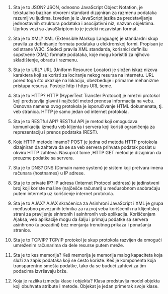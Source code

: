 01. Sta je to JSON?
JSON, odnosno JavaScript Object Notation, je tekstualno baziran otvoreni standard dizajniran za razmenu podataka razumljivu ljudima. Izveden je iz JavaScript jezika za predstavljanje jednostavnih struktura podataka i asocijativni niz, nazvan objektima. Uprkos vezi sa JavaSkriptom to je jezicki nezavistan format.

02. Sta je to XML?
XML (Extensible Markup Language) je standardni skup pravila za definisanje formata podataka u elektronskoj formi. Propisan je od strane W3C. Sledeći pravila XML standarda, korisnici definišu sopstvene (XML) formate podataka, koje mogu koristiti za njihovo skladištenje, obradu i razmenu.

03. Sta je to URL?
URL (Uniform Resource Locator) je složen iskaz nizova karaktera koji se koristi za lociranje nekog resursa na internetu. URL pored toga što ukazuje na lokaciju, obezbeđuje i primarne mehanizme pristupa resursu. Postoje http i https URL šeme.

04. Sta je to HTTP?
HTTP (HyperText Transfer Protocol) je mrežni protokol koji predstavlja glavni i najčešći metod prenosa informacija na vebu. Osnovna namena ovog protokola je isporučivanje HTML dokumenata, tj. veb stranica. HTTP je samo jedan od internet protokola.

05. Sta je to RESTful API?
RESTful API je metod koji omogućava komunikaciju između veb klijenta i servera koji koristi ograničenja za reprezentaciju i prenos podataka (REST).

06. Koje HTTP metode imamo?
POST je jedna od metoda HTTP protokola dizajniran da zahteva da se sa veb servera prihvata podatak poslat u okviru HTTP zahteva. Nasuprot tome ,HTTP GET metod je dizajniran da preuzme podatke sa servera.

07. Sta je to DNS?
DNS (Domain name system) je sistem koji pretvara imena računara (hostnames) u IP adrese.

08. Sta je to private IP?
IP adresa (Internet Protocol address) je jedinstveni broj koji koriste mašine (najčešće računari) u međusobnom saobraćaju putem interneta uz korišćenje internet protokola.

09. Sta je to AJAX?
AJAX skraćenica za Asinhroni JavaScript i XML je grupa međusobno povezanih tehnika za razvoj veba korišćenih na klijentskoj strani za pravljenje sinhronih i asinhronih veb aplikacija. Korišćenjam Ajaksa, veb aplikacije mogu da šalju i primaju podatke sa servera asinhrono (u pozadini) bez menjanja trenutnog prikaza i ponašanja stranice. 

10. Sta je to TCP/IP?
TCP/IP protokol je skup protokola razvijen da omogući umreženim računarima da dele resurse putem mreže.

11. Sta je to kes memorija?
Keš memorija je memorija malog kapaciteta koja služi za zapis podataka koji se često koriste. Keš je komponenta koja transparentno smešta podatke, tako da se budući zahtevi za tim podacima izvršavaju brže.

12. Koja je razlika izmedju klase i objekta?
Klasa predstavlja model objekta koji obuhvata atribute i metode. Objekat je jedan primerak svoje klase.